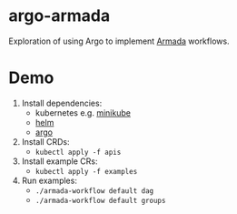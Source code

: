 # argo-armada

Exploration of using Argo to implement [Armada](https://opendev.org/airship/armada) workflows.

# Demo

1. Install dependencies:
    * kubernetes e.g. [minikube](https://kubernetes.io/docs/tasks/tools/install-minikube/)
    * [helm](https://helm.sh/docs/intro/install)
    * [argo](https://argoproj.github.io/docs/argo/demo.html)
1. Install CRDs:
    * `kubectl apply -f apis`
1. Install example CRs:
    * `kubectl apply -f examples`
1. Run examples:
    * `./armada-workflow default dag`
    * `./armada-workflow default groups`
